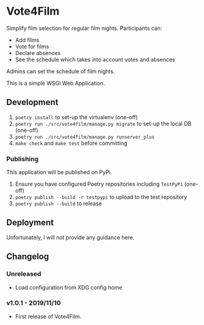 # Vote4Film

Simplify film selection for regular film nights. Participants can:

- Add films
- Vote for films
- Declare absences
- See the schedule which takes into account votes and absences

Admins can set the schedule of film nights.

This is a simple WSGI Web Application.

## Development

1. `poetry install` to set-up the virtualenv (one-off)
2. `poetry run ./src/vote4film/manage.py migrate` to set-up the local DB (one-off)
3. `poetry run ./src/vote4film/manage.py runserver_plus`
4. `make check` and `make test` before committing

### Publishing

This application will be published on PyPi.

1. Ensure you have configured Poetry repositories including `TestPyPi` (one-off)
2. `poetry publish --build -r testpypi` to upload to the test repository
3. `poetry publish --build` to release

## Deployment

Unfortunately, I will not provide any guidance here.

## Changelog

### Unreleased

- Load configuration from XDG config home

### v1.0.1 - 2019/11/10

- First release of Vote4Film.
